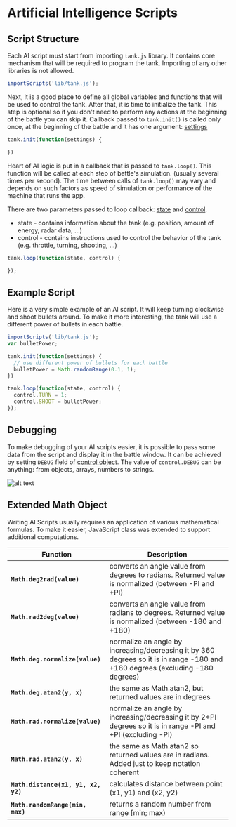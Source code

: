 # Artificial Intelligence Scripts

## Script Structure

Each AI script must start from importing `tank.js` library. It contains core mechanism that will be required to program the tank. Importing of any other libraries is not allowed.

```javascript
importScripts('lib/tank.js');
```

Next, it is a good place to define all global variables and functions that will be used to control the tank. After that, it is time to initialize the tank. This step is optional so if you don't need to perform any actions at the beginning of the battle you can skip it. Callback passed to `tank.init()` is called only once, at the beginning of the battle and it has one argument: [settings](/docs/manual/tank_settings_object.md)

```javascript
tank.init(function(settings) {

})
```

Heart of AI logic is put in a callback that is passed to `tank.loop()`. This function will be called at each step of battle's simulation. (usually several times per second). The time between calls of `tank.loop()` may vary and depends on such factors as speed of simulation or performance of the machine that runs the app.

There are two parameters passed to loop callback: [state](/docs/manual/tank_state_object.md) and [control](/docs/manual/tank_control_object.md).

* state - contains information about the tank (e.g. position, amount of energy, radar data, ...)
* control - contains instructions used to control the behavior of the tank (e.g. throttle, turning, shooting, ...)

```javascript
tank.loop(function(state, control) {

});
```

## Example Script

Here is a very simple example of an AI script. It will keep turning clockwise and shoot bullets around. To make it more interesting, the tank will use a different power of bullets in each battle.

```javascript
importScripts('lib/tank.js');
var bulletPower;

tank.init(function(settings) {
  // use different power of bullets for each battle
  bulletPower = Math.randomRange(0.1, 1);
})

tank.loop(function(state, control) {
  control.TURN = 1;
  control.SHOOT = bulletPower;
});
```

## Debugging

To make debugging of your AI scripts easier, it is possible to pass some data from the script and display it in the battle window. It can be achieved by setting `DEBUG` field of [control object](/docs/manual/tank_control_object.md). The value of `control.DEBUG` can be anything: from objects, arrays, numbers to strings.

![alt text](img/battle_screen_001.png)

## Extended Math Object

Writing AI Scripts usually requires an application of various mathematical formulas. To make it easier, JavaScript class was extended to support additional computations.

Function                                 | Description
-----------------------------------------|-------------------------------------
**`Math.deg2rad(value)`**                | converts an angle value from degrees to radians. Returned value is normalized (between -PI and +PI)
**`Math.rad2deg(value)`**                | converts an angle value from radians to degrees. Returned value is normalized (between -180 and +180)
**`Math.deg.normalize(value)`**          | normalize an angle by increasing/decreasing it by 360 degrees so it is in range -180 and +180 degrees (excluding -180 degrees)
**`Math.deg.atan2(y, x)`**               | the same as Math.atan2, but returned values are in degrees
**`Math.rad.normalize(value)`**          | normalize an angle by increasing/decreasing it by 2*PI degrees so it is in range -PI and +PI (excluding -PI)
**`Math.rad.atan2(y, x)`**               | the same as Math.atan2 so returned values are in radians. Added just to keep notation coherent
**`Math.distance(x1, y1, x2, y2)`**      | calculates distance between point (x1, y1) and (x2, y2)
**`Math.randomRange(min, max)`**         | returns a random number from range [min; max)
